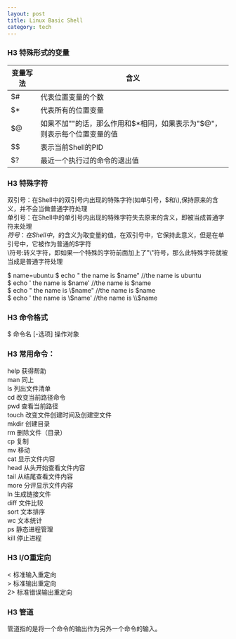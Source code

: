 ```yaml
---
layout: post
title: Linux Basic Shell
category: tech
---
```

### H3 特殊形式的变量
| 变量写法 | 含义 |  
|---|-----|  
| $#  | 代表位置变量的个数   |  
| $*  | 代表所有的位置变量    |  
| $@  | 如果不加""的话，那么作用和$*相同，如果表示为"$@"，则表示每个位置变量的值    |  
| $$  | 表示当前Shell的PID    |  
| $?  | 最近一个执行过的命令的退出值    |  

### H3 特殊字符
双引号：在Shell中的双引号内出现的特殊字符(如单引号，$和\\),保持原来的含义，并不会当做普通字符处理  
单引号：在Shell中的单引号内出现的特殊字符失去原来的含义，即被当成普通字符来处理  
$符号：在Shell中，$的含义为取变量的值，在双引号中，它保持此意义，但是在单引号中，它被作为普通的$字符  
\\符号:转义字符，即如果一个特殊的字符前面加上了"\\"符号，那么此特殊字符就被当成是普通字符处理  

$ name=ubuntu
$ echo " the name is $name"    //the name is ubuntu  
$ echo ' the name is $name'    //the name is $name  
$ echo " the name is \\$name"    //the name is $name  
$ echo ' the name is \\$name'    //the name is \\$name  

### H3 命令格式
$ 命令名 [-选项] 操作对象  

### H3 常用命令：
help 获得帮助  
man 同上  
ls  列出文件清单  
cd  改变当前路径命令  
pwd 查看当前路径  
touch 改变文件创建时间及创建空文件  
mkdir 创建目录  
rm  删除文件（目录）  
cp  复制  
mv  移动  
cat 显示文件内容  
head  从头开始查看文件内容  
tail  从结尾查看文件内容  
more  分评显示文件内容  
ln  生成链接文件  
diff  文件比较  
sort  文本排序  
wc  文本统计  
ps  静态进程管理  
kill  停止进程  


### H3 I/O重定向  
< 标准输入重定向  
\> 标准输出重定向  
2> 标准错误输出重定向  


### H3 管道
管道指的是将一个命令的输出作为另外一个命令的输入。  
